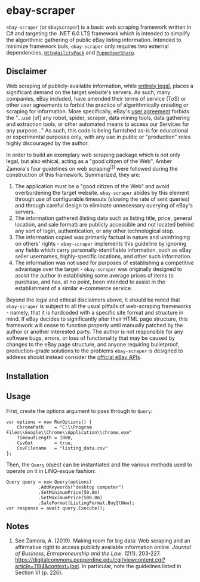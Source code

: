 # ebay-scraper

`ebay-scraper` (or `EbayScraper`) is a basic web scraping framework written in C# and targeting the .NET 6.0 LTS framework which is intended to simplify the algorithmic gathering of public eBay listing information. Intended to minimize framework bulk, `ebay-scraper` only requires two external dependencies, [`HttpAgilityPack`](https://html-agility-pack.net/) and [`PuppeteerSharp`](https://github.com/hardkoded/puppeteer-sharp). 

## Disclaimer

Web scraping of publicly-available information, while [entirely legal](https://blog.apify.com/is-web-scraping-legal/), places a significant demand on the target website's servers. As such, many companies, eBay included, have amended their terms of service (ToS) or other user agreements to forbid the practice of algorithmically crawling or scraping for information. More specifically, eBay's [user agreement](https://www.ebay.com/help/policies/member-behaviour-policies/user-agreement?id=4259#3) forbids the "...use [of] any robot, spider, scraper, data mining tools, data gathering and extraction tools, or other automated means to access our Services for any purpose..." As such, this code is being furnished as-is for educational or experimental purposes only, with any use in public or "production" roles highly discouraged by the author.

In order to build an exemplary web scraping package which is not only legal, but also ethical, acting as a "good citizen of the Web", Amber Zamora's four guidelines on web scraping<sup>[<a href="#footnote1">1</a>]</sup> were followed during the construction of this framework. Summarized, they are:

1. The application must be a "good citizen of the Web" and avoid overburdening the target website. `ebay-scraper` abides by this element through use of configurable timeouts (slowing the rate of sent queries) and through careful design to eliminate unnecessary querying of eBay's servers.
2. The information gathered (listing data such as listing title, price, general location, and sale format) are publicly accessible and not located behind any sort of login, authentication, or any other technological stop.
3. The information copied was primarily factual in nature and uninfringing on others' rights - `ebay-scraper` implements this guideline by ignoring any fields which carry personally-identifiable information, such as eBay seller usernames, highly-specific locations, and other such information.
4. The information was not used for purposes of establishing a competitive advantage over the target - `ebay-scraper` was originally designed to assist the author in establishing some average prices of items to purchase, and has, at no point, been intended to assist in the establishment of a similar e-commerce service.

Beyond the legal and ethical disclaimers above, it should be noted that `ebay-scraper` is subject to all the usual pitfalls of web-scraping frameworks - namely, that it is hardcoded with a specific site format and structure in mind. If eBay decides to significantly alter their HTML page structure, this framework will cease to function properly until manually patched by the author or another interested party. The author is not responsible for any software bugs, errors, or loss of functionality that may be caused by changes to the eBay page structure, and anyone requiring bulletproof, production-grade solutions to the problems `ebay-scraper` is designed to address should instead consider the [official eBay APIs](https://developer.ebay.com/develop/apis).

## Installation 

## Usage

First, create the options argument to pass through to `Query`:

```
var options = new RunOptions() {
    ChromePath    = "C:\\Program Files\\Google\\Chrome\\Application\\chrome.exe"
    TimeoutLength = 1000,
    CsvOut        = true,
    CsvFilename   = "listing_data.csv"
};
```

Then, the `Query` object can be instantiated and the various methods used to operate on it in LINQ-esque fashion:

```
Query query = new Query(options)
            .AddKeywords("desktop computer")
            .SetMinimumPrice(50.0m)
            .SetMaximumPrice(500.0m)
            .SaleFormat(ListingFormat.BuyItNow);
var response = await query.Execute();
```

## Notes

<ol>
    <li id="#footnote1">See Zamora, A. (2019). Making room for big data: Web scraping and an affirmative right to access publicly available information online. <i>Journal of Business, Entrepreneurship and the Law</i>. <i>12</i>(1). 203-227. <a href="https://digitalcommons.pepperdine.edu/cgi/viewcontent.cgi?article=1194&context=jbel">https://digitalcommons.pepperdine.edu/cgi/viewcontent.cgi?article=1194&context=jbel</a>. In particular, note the guidelines listed in Section VI (p. 226).</li>
</ol> 